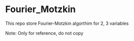 # Fourier_Motzkin

This repo store Fourier-Motzkin algorthim for 2, 3 variables

Note: Only for reference, do not copy